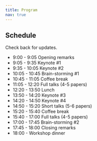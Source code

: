 ```yaml
---
title: Program
nav: true
---
```


## Schedule

Check back for updates.

- 9:00 - 9:05 Opening remarks
- 9:05 - 9:35 Keynote #1
- 9:35 - 10:05 Keynote #2
- 10:05 - 10:45 Brain-storming #1
- 10:45 - 11:05 Coffee break
- 11:05 - 12:20 Full talks (4-5 papers)
- 12:20 - 13:50 Lunch
- 13:50 - 14:20 Keynote #3
- 14:20 - 14:50 Keynote #4
- 14:50 - 15:20 Short talks (5-6 papers)
- 15:20 - 15:40 Coffee break
- 15:40 - 17:00 Full talks (4-5 papers)
- 17:00 - 17:45 Brain-storming #2
- 17:45 - 18:00 Closing remarks
- 18:00 - Workshop dinner
 

